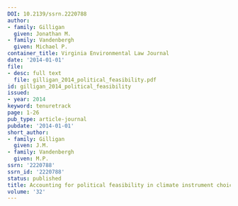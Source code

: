 ```yaml
---
DOI: 10.2139/ssrn.2220788
author:
- family: Gilligan
  given: Jonathan M.
- family: Vandenbergh
  given: Michael P.
container_title: Virginia Environmental Law Journal
date: '2014-01-01'
file:
- desc: full text
  file: gilligan_2014_political_feasibility.pdf
id: gilligan_2014_political_feasibility
issued:
- year: 2014
keyword: tenuretrack
page: 1-26
pub_type: article-journal
pubdate: '2014-01-01'
short_author:
- family: Gilligan
  given: J.M.
- family: Vandenbergh
  given: M.P.
ssrn: '2220788'
ssrn_id: '2220788'
status: published
title: Accounting for political feasibility in climate instrument choice
volume: '32'
---
```


